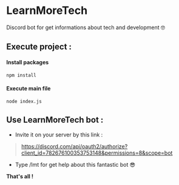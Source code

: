 # LearnMoreTech
Discord bot for get informations about tech and development 🤓

## Execute project :
#### Install packages
    npm install
#### Execute main file
    node index.js
    
## Use LearnMoreTech bot : 
- Invite it on your server by this link : 
>https://discord.com/api/oauth2/authorize?client_id=782676100353753148&permissions=8&scope=bot
- Type /lmt for get help about this fantastic bot 😎

**That's all !**
